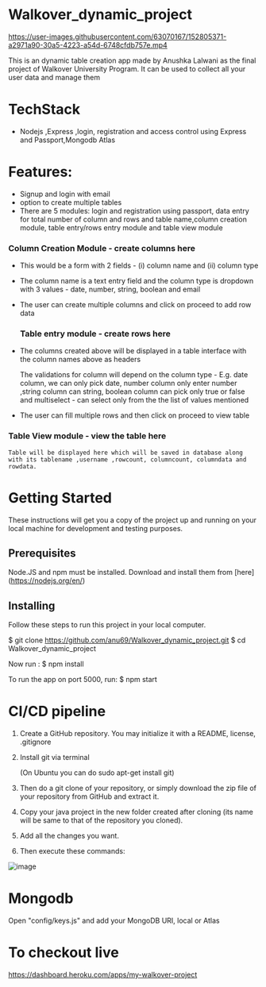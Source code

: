 # Walkover_dynamic_project
https://user-images.githubusercontent.com/63070167/152805371-a2971a90-30a5-4223-a54d-6748cfdb757e.mp4

This is an dynamic table creation app made by Anushka Lalwani as the final project of Walkover University Program. 
It can be used to collect all your user data and manage them

#  TechStack
- Nodejs ,Express ,login, registration and access control using Express and Passport,Mongodb Atlas


# Features:
- Signup and login with email
- option to create multiple tables
- There are 5 modules: login and registration using passport, data entry for total number of column and rows and table name,column creation module, table entry/rows entry module and table view module
 

 ### Column Creation Module - create columns here

- This would be a form with 2 fields - (i) column name and (ii) column type

- The column name is a text entry field and the column type is dropdown with 3 values - date, number, string, boolean  and email

- The user can create multiple columns and click on proceed to add row data

  ### Table entry module - create rows here

- The columns created above will be displayed in a table interface with the column names above as headers

  The validations for column will depend on the column type - E.g. date column, we can only pick date, number column only enter number ,string column can string, boolean column   can pick only true or false and multiselect - can select only from the the list of values mentioned

- The user can fill multiple rows and then click on proceed to view table

 ### Table View module - view the table here 

    Table will be displayed here which will be saved in database along with its tablename ,username ,rowcount, columncount, columndata and rowdata.

# Getting Started
These instructions will get you a copy of the project up and running on your local machine for development and testing purposes.

## Prerequisites
Node.JS and npm must be installed. Download and install them from [here] (https://nodejs.org/en/)

## Installing
Follow these steps to run this project in your local computer.

$ git clone https://github.com/anu69/Walkover_dynamic_project.git
$ cd Walkover_dynamic_project

Now run :
$ npm install

To run the app on port 5000, run:
$ npm start

# CI/CD pipeline

1. Create a GitHub repository. You may initialize it with a README, license, .gitignore

2. Install git via terminal

   (On Ubuntu you can do sudo apt-get install git)

3. Then do a git clone of your repository, or simply download the zip file of your repository from GitHub and extract it.

4. Copy your java project in the new folder created after cloning (its name will be same to that of the repository you cloned).

5. Add all the changes you want.

6. Then execute these commands:

![image](https://user-images.githubusercontent.com/63070167/148403238-2cf15dde-4ae0-47bf-b1f3-2b106b00db1f.png)

# Mongodb 
Open "config/keys.js" and add your MongoDB URI, local or Atlas

# To checkout live
https://dashboard.heroku.com/apps/my-walkover-project

